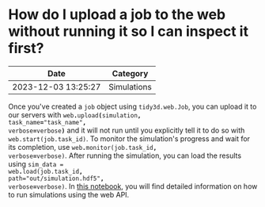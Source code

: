 # How do I upload a job to the web without running it so I can inspect it first?

| Date       | Category    |
|------------|-------------|
| 2023-12-03 13:25:27 | Simulations |


Once you've created a <code>job</code> object using <code>tidy3d.web.Job</code>, you can upload it to our servers with <code>web<strong>.</strong>upload<strong>(</strong>simulation<strong>,</strong> task_name<strong>=</strong>"task_name"<strong>,</strong> verbose<strong>=</strong>verbose<strong>)</strong></code> and it will not run until you explicitly tell it to do so with <code>web.start(job.task_id)</code>. To monitor the simulation's progress and wait for its completion, use <code>web<strong>.</strong>monitor(job.task_id<strong>,</strong> verbose<strong>=</strong>verbose)</code>. After running the simulation, you can load the results using <code>sim_data = web<strong>.</strong>load(job.task_id<strong>, </strong>path=​​​​​"out/simulation.hdf5"<strong>,</strong> verbose<strong>=</strong>verbose)</code>. In <a href="https://docs.flexcompute.com/projects/tidy3d/en/latest/notebooks/WebAPI.html">this notebook</a>, you will find detailed information on how to run simulations using the web API.
